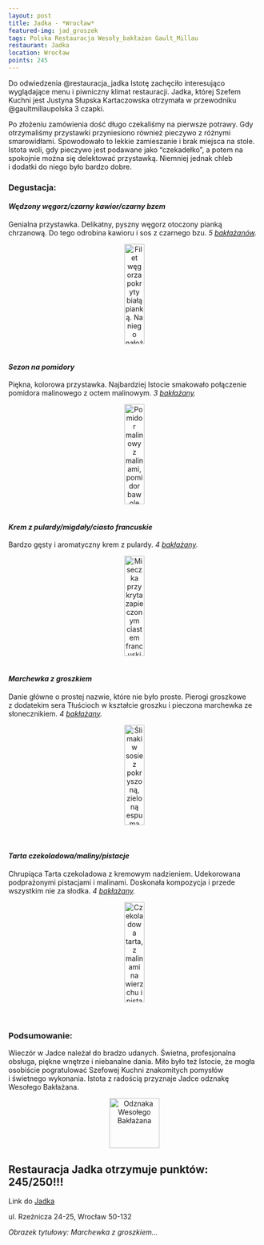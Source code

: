 ```yaml
---
layout: post
title: Jadka - *Wrocław*
featured-img: jad_groszek
tags: Polska Restauracja Wesoły_bakłażan Gault_Millau
restaurant: Jadka
location: Wrocław
points: 245
---
```

Do odwiedzenia @restauracja_jadka Istotę zachęciło interesująco wyglądające
menu i&nbsp;piwniczny klimat restauracji. Jadka,
której Szefem Kuchni jest Justyna Słupska Kartaczowska otrzymała w&nbsp;przewodniku @gaultmillaupolska
3&nbsp;czapki.

Po złożeniu zamówienia dość długo czekaliśmy na pierwsze potrawy.
Gdy otrzymaliśmy przystawki przyniesiono również pieczywo z&nbsp;różnymi smarowidłami.
Spowodowało to lekkie zamieszanie i&nbsp;brak miejsca na stole. Istota woli,
 gdy pieczywo jest podawane jako “czekadełko”, a&nbsp;potem na spokojnie można się delektować przystawką.
 Niemniej jednak chleb i&nbsp;dodatki do niego było bardzo dobre.


### Degustacja:

#### *Wędzony węgorz/czarny kawior/czarny bzem*

Genialna przystawka. Delikatny, pyszny węgorz otoczony pianką chrzanową. Do tego odrobina kawioru i&nbsp;sos z&nbsp;czarnego bzu. _5&nbsp;[bakłażanów]._

<center><div style="width:55%">
<img src="{{site.url}}/assets/img/posts/jad_wegorz.jpg" alt="Filet węgorza pokryty białą pianką. Na niego nałożony w jednym
rogu czarny kawior. Obok kółko z sosu z czarnego bzu"
height="200px" width="40px" />
</div></center>
<br />

#### *Sezon na pomidory*

Piękna, kolorowa przystawka. Najbardziej Istocie smakowało połączenie pomidora malinowego z&nbsp;octem
malinowym. _3&nbsp;[bakłażany]._
<center><div style="width:55%">
<img src="{{site.url}}/assets/img/posts/jad_pomidor.jpg" alt="Pomidor malinowy z malinami, pomidor bawole serce z
krążkami zielonej cebulki i małe pomidorki kolorowe"
height="200px" width="40px" />
</div></center>
<br />

#### *Krem z&nbsp;pulardy/migdały/ciasto francuskie*

Bardzo gęsty i&nbsp;aromatyczny krem z&nbsp;pulardy. _4&nbsp;[bakłażany]._
<center><div style="width:55%">
<img src="{{site.url}}/assets/img/posts/jad_krem.jpg" alt="Miseczka przykryta zapieczonym ciastem francuskim"
height="200px" width="40px" />
</div></center>
<br />

#### *Marchewka z&nbsp;groszkiem*

Danie główne o&nbsp;prostej nazwie, które nie było proste. Pierogi groszkowe z&nbsp;dodatekim sera Tłuścioch w&nbsp;kształcie
groszku i&nbsp;pieczona marchewka ze słonecznikiem.
_4&nbsp;[bakłażany]._
<center><div style="width:55%">
<img src="{{site.url}}/assets/img/posts/jad_march_groszek.jpg" alt="Ślimaki w sosie z pokryszoną, zieloną espumą" height="200px" width="40px" />
</div></center>
<br />&ensp;&ensp;

#### *Tarta czekoladowa/maliny/pistacje*

Chrupiąca Tarta czekoladowa z&nbsp;kremowym nadzieniem. Udekorowana podprażonymi pistacjami i&nbsp;malinami.
 Doskonała kompozycja i&nbsp;przede wszystkim nie za słodka. _4&nbsp;[bakłażany]._
<center><div style="width:55%">
<img src="{{site.url}}/assets/img/posts/jad_tarta.jpg" alt="Czekoladowa tarta, z malinami na wierzchu i pistacjami
w koło malin"
height="200px" width="40px" />
</div></center>
<br />&ensp;&ensp;


### Podsumowanie:

Wieczór w&nbsp;Jadce należał do bradzo udanych. Świetna, profesjonalna obsługa, piękne wnętrze i&nbsp;niebanalne dania.
Miło było też Istocie, że&nbsp;mogła osobiście pogratulować Szefowej Kuchni znakomitych pomysłów i&nbsp;świetnego wykonania.
Istota z&nbsp;radością przyznaje Jadce odznakę Wesołego Bakłażana.


<center><div style="width:30%">
 <img src="{{site.url}}/assets/img/posts/odznaka_new.gif" alt="Odznaka Wesołego Bakłażana" height="100" width="auto" />
</div></center>



## Restauracja Jadka otrzymuje punktów: **245/250!!!**
Link do [Jadka]

ul. Rzeźnicza 24-25,
Wrocław 50-132

_Obrazek tytułowy: Marchewka z&nbsp;groszkiem..._

[Jadka]: http://jadka.pl/
[bakłażany]: /about#baklazan
[bakłażanów]: /about#baklazan



